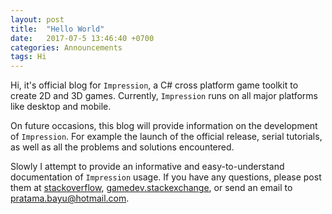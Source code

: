 ```yaml
---
layout: post
title:  "Hello World"
date:   2017-07-5 13:46:40 +0700
categories: Announcements
tags: Hi
---
```


Hi, it's official blog for <code>Impression</code>, a C# cross platform game toolkit to create 2D and 3D games. Currently, <code>Impression</code> runs on all major platforms like desktop and mobile.

On future occasions, this blog will provide information on the development of <code>Impression</code>. For example the launch of the official release, serial tutorials, as well as all the problems and solutions encountered.

Slowly I attempt to provide an informative and easy-to-understand documentation of <code>Impression</code> usage. If you have any questions, please post them at [stackoverflow](https://stackoverflow.com/questions/tagged/Impression), [gamedev.stackexchange](https://gamedev.stackexchange.com/questions/tagged/Impression), or send an email to <a href="mailto:pratama.bayu@hotmail.com">pratama.bayu@hotmail.com</a>.
